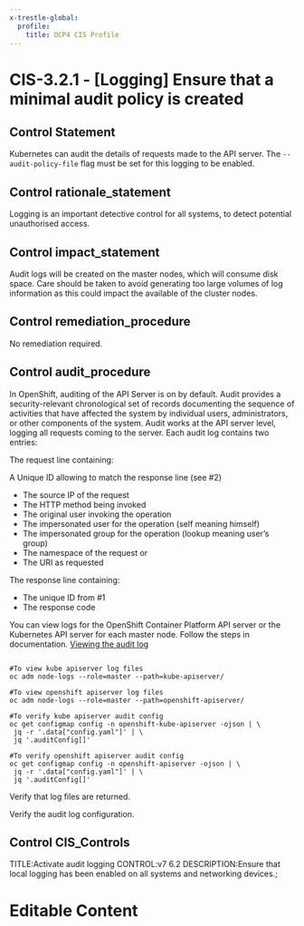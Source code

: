 ```yaml
---
x-trestle-global:
  profile:
    title: OCP4 CIS Profile
---
```


# CIS-3.2.1 - \[Logging\] Ensure that a minimal audit policy is created

## Control Statement

Kubernetes can audit the details of requests made to the API server. The `--audit-policy-file` flag must be set for this logging to be enabled.

## Control rationale_statement

Logging is an important detective control for all systems, to detect potential unauthorised access.

## Control impact_statement

Audit logs will be created on the master nodes, which will consume disk space. Care should be taken to avoid generating too large volumes of log information as this could impact the available of the cluster nodes.

## Control remediation_procedure

No remediation required.

## Control audit_procedure

In OpenShift, auditing of the API Server is on by default. Audit provides a security-relevant chronological set of records documenting the sequence of activities that have affected the system by individual users, administrators, or other components of the system. Audit works at the API server level, logging all requests coming to the server. Each audit log contains two entries:

The request line containing:

A Unique ID allowing to match the response line (see #2)
- The source IP of the request
- The HTTP method being invoked
- The original user invoking the operation
- The impersonated user for the operation (self meaning himself)
- The impersonated group for the operation (lookup meaning user’s group)
- The namespace of the request or <none>
- The URI as requested

The response line containing:
- The unique ID from #1
- The response code

You can view logs for the OpenShift Container Platform API server or the Kubernetes API server for each master node. Follow the steps in documentation. [Viewing the audit log](https://docs.openshift.com/container-platform/4.5/nodes/nodes/nodes-nodes-audit-log.html#nodes-nodes-audit-log-basic-viewing_nodes-nodes-audit-log)

```

#To view kube apiserver log files
oc adm node-logs --role=master --path=kube-apiserver/

#To view openshift apiserver log files
oc adm node-logs --role=master --path=openshift-apiserver/

#To verify kube apiserver audit config
oc get configmap config -n openshift-kube-apiserver -ojson | \
 jq -r '.data["config.yaml"]' | \
 jq '.auditConfig[]'

#To verify openshift apiserver audit config
oc get configmap config -n openshift-apiserver -ojson | \
 jq -r '.data["config.yaml"]' | \
 jq '.auditConfig[]'
```

Verify that log files are returned. 

Verify the audit log configuration.

## Control CIS_Controls

TITLE:Activate audit logging CONTROL:v7 6.2 DESCRIPTION:Ensure that local logging has been enabled on all systems and networking devices.;

# Editable Content

<!-- Make additions and edits below -->
<!-- The above represents the contents of the control as received by the profile, prior to additions. -->
<!-- If the profile makes additions to the control, they will appear below. -->
<!-- The above markdown may not be edited but you may edit the content below, and/or introduce new additions to be made by the profile. -->
<!-- If there is a yaml header at the top, parameter values may be edited. Use --set-parameters to incorporate the changes during assembly. -->
<!-- The content here will then replace what is in the profile for this control, after running profile-assemble. -->
<!-- The current profile has no added parts for this control, but you may add new ones here. -->
<!-- Each addition must have a heading either of the form ## Control my_addition_name -->
<!-- or ## Part a. (where the a. refers to one of the control statement labels.) -->
<!-- "## Control" parts are new parts added after the statement part. -->
<!-- "## Part" parts are new parts added into the top-level statement part with that label. -->
<!-- Subparts may be added with nested hash levels of the form ### My Subpart Name -->
<!-- underneath the parent ## Control or ## Part being added -->
<!-- See https://ibm.github.io/compliance-trestle/tutorials/ssp_profile_catalog_authoring/ssp_profile_catalog_authoring for guidance. -->

